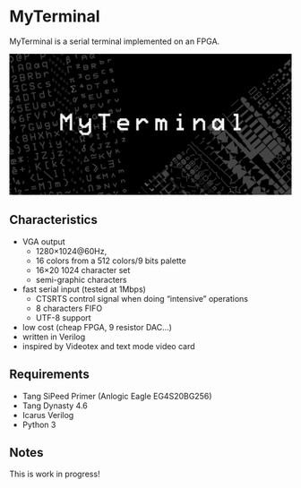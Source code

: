 MyTerminal
==========

MyTerminal is a serial terminal implemented on an FPGA.

![MyTerminal](doc/myterminal.png)

Characteristics
---------------

- VGA output
  - 1280×1024@60Hz,
  - 16 colors from a 512 colors/9 bits palette
  - 16×20 1024 character set
  - semi-graphic characters
- fast serial input (tested at 1Mbps)
  - CTSRTS control signal when doing “intensive” operations
  - 8 characters FIFO 
  - UTF-8 support
- low cost (cheap FPGA, 9 resistor DAC…)
- written in Verilog
- inspired by Videotex and text mode video card

Requirements
------------

- Tang SiPeed Primer (Anlogic Eagle EG4S20BG256)
- Tang Dynasty 4.6
- Icarus Verilog
- Python 3

Notes
-----

This is work in progress!